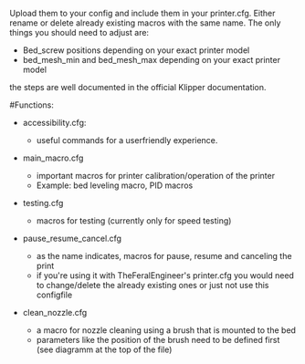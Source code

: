 Upload them to your config and include them in your printer.cfg. 
Either rename or delete already existing macros with the same name.
The only things you should need to adjust are:

- Bed_screw positions depending on your exact printer model
- bed_mesh_min and bed_mesh_max depending on your exact printer model

the steps are well documented in the official Klipper documentation.

#Functions:
- accessibility.cfg:
  - useful commands for a userfriendly experience.
 
- main_macro.cfg
  - important macros for printer calibration/operation of the printer
  - Example: bed leveling macro, PID macros
 
- testing.cfg
  - macros for testing (currently only for speed testing)
 
- pause_resume_cancel.cfg
  - as the name indicates, macros for pause, resume and canceling the print
  - if you're using it with TheFeralEngineer's printer.cfg you would need to change/delete the already existing ones or just not use this configfile

- clean_nozzle.cfg
  - a macro for nozzle cleaning using a brush that is mounted to the bed
  - parameters like the position of the brush need to be defined first (see diagramm at the top of the file)

